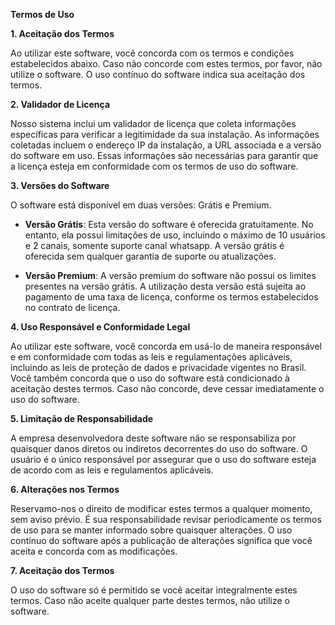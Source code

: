 **Termos de Uso**

**1. Aceitação dos Termos**

Ao utilizar este software, você concorda com os termos e condições estabelecidos abaixo. Caso não concorde com estes termos, por favor, não utilize o software. O uso contínuo do software indica sua aceitação dos termos.

**2. Validador de Licença**

Nosso sistema inclui um validador de licença que coleta informações específicas para verificar a legitimidade da sua instalação. As informações coletadas incluem o endereço IP da instalação, a URL associada e a versão do software em uso. Essas informações são necessárias para garantir que a licença esteja em conformidade com os termos de uso do software.

**3. Versões do Software**

O software está disponível em duas versões: Grátis e Premium.

- **Versão Grátis**: Esta versão do software é oferecida gratuitamente. No entanto, ela possui limitações de uso, incluindo o máximo de 10 usuários e 2 canais, somente suporte canal whatsapp. A versão grátis é oferecida sem qualquer garantia de suporte ou atualizações.

- **Versão Premium**: A versão premium do software não possui os limites presentes na versão grátis. A utilização desta versão está sujeita ao pagamento de uma taxa de licença, conforme os termos estabelecidos no contrato de licença.

**4. Uso Responsável e Conformidade Legal**

Ao utilizar este software, você concorda em usá-lo de maneira responsável e em conformidade com todas as leis e regulamentações aplicáveis, incluindo as leis de proteção de dados e privacidade vigentes no Brasil. Você também concorda que o uso do software está condicionado à aceitação destes termos. Caso não concorde, deve cessar imediatamente o uso do software.

**5. Limitação de Responsabilidade**

A empresa desenvolvedora deste software não se responsabiliza por quaisquer danos diretos ou indiretos decorrentes do uso do software. O usuário é o único responsável por assegurar que o uso do software esteja de acordo com as leis e regulamentos aplicáveis.

**6. Alterações nos Termos**

Reservamo-nos o direito de modificar estes termos a qualquer momento, sem aviso prévio. É sua responsabilidade revisar periodicamente os termos de uso para se manter informado sobre quaisquer alterações. O uso contínuo do software após a publicação de alterações significa que você aceita e concorda com as modificações.

**7. Aceitação dos Termos**

O uso do software só é permitido se você aceitar integralmente estes termos. Caso não aceite qualquer parte destes termos, não utilize o software.